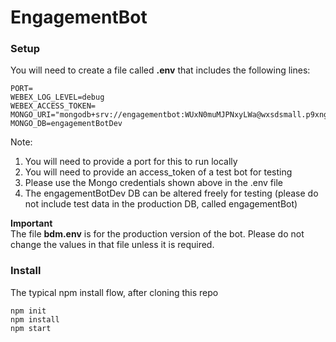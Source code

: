 # EngagementBot

### Setup
You will need to create a file called **.env** that includes the following lines:
```
PORT=
WEBEX_LOG_LEVEL=debug
WEBEX_ACCESS_TOKEN=
MONGO_URI="mongodb+srv://engagementbot:WUxN0muMJPNxyLWa@wxsdsmall.p9xng.mongodb.net"
MONGO_DB=engagementBotDev
```
Note:
1. You will need to provide a port for this to run locally
2. You will need to provide an access_token of a test bot for testing
3. Please use the Mongo credentials shown above in the .env file
4. The engagementBotDev DB can be altered freely for testing (please do not include test data in the production DB, called engagementBot)

**Important**  
The file **bdm.env** is for the production version of the bot.  Please do not change the values in that file unless it is required.

### Install
The typical npm install flow, after cloning this repo
```
npm init
npm install
npm start
```
